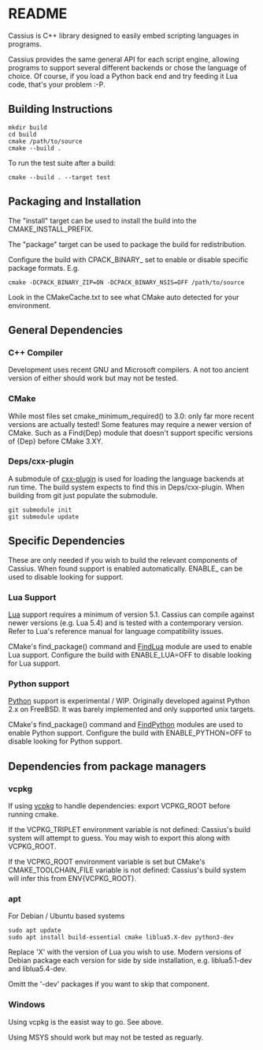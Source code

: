 # README

Cassius is C++ library designed to easily embed scripting languages in programs.

Cassius provides the same general API for each script engine, allowing programs to support several different backends or chose the language of choice. Of course, if you load a Python back end and try feeding it Lua code, that's your problem :-P.

## Building Instructions

    mkdir build
    cd build
    cmake /path/to/source
    cmake --build .

To run the test suite after a build:

    cmake --build . --target test

## Packaging and Installation

The "install" target can be used to install the build into the CMAKE_INSTALL_PREFIX.

The "package" target can be used to package the build for redistribution.

Configure the build with CPACK_BINARY_<GEN> set to enable or disable specific package formats.  E.g.

    cmake -DCPACK_BINARY_ZIP=ON -DCPACK_BINARY_NSIS=OFF /path/to/source

Look in the CMakeCache.txt to see what CMake auto detected for your environment.

## General Dependencies

### C++ Compiler

Development uses recent GNU and Microsoft compilers. A not too ancient version of either should work but may not be tested.

### CMake

While most files set cmake_minimum_required() to 3.0: only far more recent versions are actually tested! Some features may require a newer version of CMake. Such as a Find{Dep} module that doesn't support specific versions of {Dep} before CMake 3.XY.

### Deps/cxx-plugin

A submodule of [cxx-plugin](http://github.com/Spidey01/cxx-plugin) is used for loading the language backends at run time. The build system expects to find this in Deps/cxx-plugin. When building from git just populate the submodule.

    git submodule init
    git submodule update

## Specific Dependencies

These are only needed if you wish to build the relevant components of Cassius. When found support is enabled automatically. ENABLE_<LANG> can be used to disable looking for <LANG> support.

### Lua Support

[Lua](http://www.lua.org/) support requires a minimum of version 5.1. Cassius can compile against newer versions (e.g. Lua 5.4) and is tested with a contemporary version. Refer to Lua's reference manual for language compatibility issues.

CMake's find_package() command and [FindLua](https://cmake.org/cmake/help/latest/module/FindLua.html) module are used to enable Lua support. Configure the build with ENABLE_LUA=OFF to disable looking for Lua support.

### Python support

[Python](http://www.python.org/) support is experimental / WIP. Originally developed against Python 2.x on FreeBSD. It was barely implemented and only supported unix targets.

CMake's find_package() command and [FindPython](https://cmake.org/cmake/help/latest/module/FindPython.html) modules are used to enable Python support. Configure the build with ENABLE_PYTHON=OFF to disable looking for Python support.

## Dependencies from package managers

### vcpkg

If using [vcpkg](https://vcpkg.io/) to handle dependencies: export VCPKG_ROOT before running cmake.

If the VCPKG_TRIPLET environment variable is not defined: Cassius's build system will attempt to guess. You may wish to export this along with VCPKG_ROOT.

If the VCPKG_ROOT environment variable is set but CMake's CMAKE_TOOLCHAIN_FILE variable is not defined: Cassius's build system will infer this from ENV{VCPKG_ROOT}.

### apt

For Debian / Ubuntu based systems

    sudo apt update
    sudo apt install build-essential cmake liblua5.X-dev python3-dev

Replace 'X' with the version of Lua you wish to use. Modern versions of Debian package each version for side by side installation, e.g. liblua5.1-dev and liblua5.4-dev.

Omitt the '-dev' packages if you want to skip that component.

### Windows

Using vcpkg is the easist way to go. See above.

Using MSYS should work but may not be tested as reguarly.
